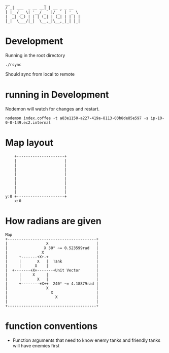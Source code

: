     __               _             
    / _| ___  _ __ __| | __ _ _ __  
    | |_ / _ \| '__/ _` |/ _` | '_ \
    |  _| (_) | | | (_| | (_| | | | |
    |_|  \___/|_|  \__,_|\__,_|_| |_|


# Development

Running in the root directory

`./rsync`

Should sync from local to remote

# running in Development

Nodemon will watch for changes and restart.

    nodemon index.coffee -t a83e1150-a227-419a-8113-03b8de85e597 -s ip-10-0-0-149.ec2.internal

# Map layout

        +---------------------+
        |                     |
        |                     |
        |                     |
        |                     |
        |                     |
        |                     |
        |                     |
        |                     |
    y:0 +---------------------+
        x:0

# How radians are given

    Map
    +---------------------------------------+
    |                 X                     |
    |                X 30° ~= 0.523599rad   |
    |               X                       |
    |     +-------+X+-+                     |
    |     |       X   |  Tank               |
    |     |      X    |                     |
    |  +-------+X+-------+Unit Vector       |
    |     |     X     |                     |
    |     |       X   |                     |
    |     +--------+X++  240° ~= 4.18879rad |
    |                 X                     |
    |                   X                   |
    |                     X                 |
    |                                       |
    +---------------------------------------+

# function conventions

- Function arguments that need to know enemy tanks and friendly tanks will have enemies first
